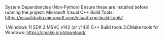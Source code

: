 System Dependencies (Non-Python)
Ensure these are installed before running the project:
Microsoft Visual C++ Build Tools: https://visualstudio.microsoft.com/visual-cpp-build-tools/

1.Windows 11 SDK
2.MSVC v142 (or v143) C++ Build tools
3.CMake tools for Windows: https://cmake.org/download/